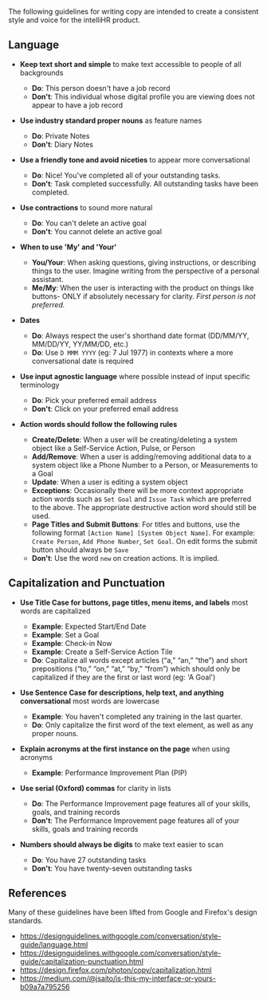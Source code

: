 The following guidelines for writing copy are intended to create a consistent style and voice for the intelliHR product.

## Language
* **Keep text short and simple** to make text accessible to people of all backgrounds
    * **Do**: This person doesn't have a job record
    * **Don't**: This individual whose digital profile you are viewing does not appear to have a job record

* **Use industry standard proper nouns** as feature names
    * **Do**:  Private Notes
    * **Don't**: Diary Notes

* **Use a friendly tone and avoid niceties** to appear more conversational
    * **Do**:  Nice! You've completed all of your outstanding tasks.
    * **Don't**: Task completed successfully. All outstanding tasks have been completed.

* **Use contractions** to sound more natural
    * **Do**: You can't delete an active goal
    * **Don't**: You cannot delete an active goal

* **When to use 'My' and 'Your'**
    * **You/Your**: When asking questions, giving instructions, or describing things to the user. Imagine writing from the perspective of a personal assistant.
    * **Me/My**: When the user is interacting with the product on things like buttons- ONLY if absolutely necessary for clarity. _First person is not preferred._

* **Dates**
    * **Do**: Always respect the user's shorthand date format (DD/MM/YY, MM/DD/YY, YY/MM/DD, etc.)
    * **Do**: Use `D MMM YYYY` (eg: 7 Jul 1977) in contexts where a more conversational date is required

* **Use input agnostic language** where possible instead of input specific terminology
    * **Do**: Pick your preferred email address
    * **Don't**: Click on your preferred email address

* **Action words should follow the following rules** 
    * **Create/Delete**: When a user will be creating/deleting a system object like a Self-Service Action, Pulse, or Person
    * **Add/Remove**: When a user is adding/removing additional data to a system object like a Phone Number to a Person, or Measurements to a Goal
    * **Update**: When a user is editing a system object
    * **Exceptions**: Occasionally there will be more context appropriate action words such as `Set Goal` and `Issue Task` which are preferred to the above. The appropriate destructive action word should still be used.
    * **Page Titles and Submit Buttons**: For titles and buttons, use the following format `[Action Name] [System Object Name]`. For example: `Create Person`, `Add Phone Number`, `Set Goal`. On edit forms the submit button should always be `Save`
    * **Don't**: Use the word `new` on creation actions. It is implied.

## Capitalization and Punctuation
* **Use Title Case for buttons, page titles, menu items, and labels** most words are capitalized
    * **Example**: Expected Start/End Date
    * **Example**: Set a Goal
    * **Example**: Check-in Now
    * **Example**: Create a Self-Service Action Tile
    * **Do**: Capitalize all words except articles (“a,” “an,” “the”) and short prepositions (“to,” “on,” “at,” “by,” “from”) which should only be capitalized if they are the first or last word (eg: 'A Goal')

* **Use Sentence Case for descriptions, help text, and anything conversational** most words are lowercase
    * **Example**: You haven't completed any training in the last quarter.
    * **Do**: Only capitalize the first word of the text element, as well as any proper nouns.

* **Explain acronyms at the first instance on the page** when using acronyms
    * **Example**: Performance Improvement Plan (PIP)

* **Use serial (Oxford) commas** for clarity in lists
    * **Do**: The Performance Improvement page features all of your skills, goals, and training records
    * **Don't**: The Performance Improvement page features all of your skills, goals and training records

* **Numbers should always be digits** to make text easier to scan
    * **Do**: You have 27 outstanding tasks
    * **Don't**: You have twenty-seven outstanding tasks

## References
Many of these guidelines have been lifted from Google and Firefox's design standards.
* https://designguidelines.withgoogle.com/conversation/style-guide/language.html
* https://designguidelines.withgoogle.com/conversation/style-guide/capitalization-punctuation.html
* https://design.firefox.com/photon/copy/capitalization.html
* https://medium.com/@jsaito/is-this-my-interface-or-yours-b09a7a795256
